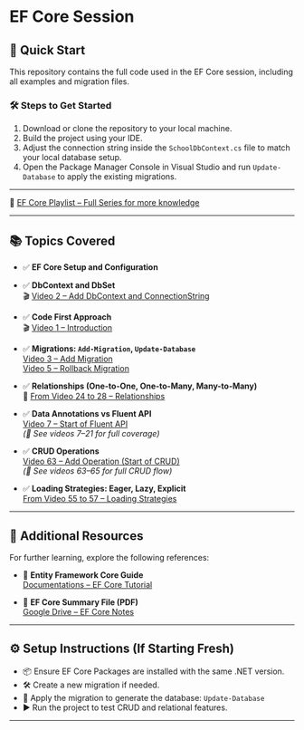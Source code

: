 #  EF Core Session

## 🚀 Quick Start

This repository contains the full code used in the EF Core session, including all examples and migration files.

### 🛠️ Steps to Get Started

1.  Download or clone the repository to your local machine.  
2.  Build the project using your IDE.  
3.  Adjust the connection string inside the `SchoolDbContext.cs` file to match your local database setup.  
4.  Open the Package Manager Console in Visual Studio and run `Update-Database` to apply the existing migrations.

---

🎥 [EF Core Playlist – Full Series for more knowledge](https://www.youtube.com/playlist?list=PL62tSREI9C-cHV28v-EqWinveTTAos8Pp)

---

## 📚 Topics Covered

- ✅ **EF Core Setup and Configuration**  

- ✅ **DbContext and DbSet**  
  🎬 [Video 2 – Add DbContext and ConnectionString](https://www.youtube.com/watch?v=EB-KEdQ_XyE&list=PL62tSREI9C-cHV28v-EqWinveTTAos8Pp&index=2)

- ✅ **Code First Approach**  
  🎬 [Video 1 – Introduction](https://www.youtube.com/watch?v=I9eMtI_RnUQ&list=PL62tSREI9C-cHV28v-EqWinveTTAos8Pp&index=1)

- ✅ **Migrations: `Add‑Migration`, `Update‑Database`**  
   [Video 3 – Add Migration](https://www.youtube.com/watch?v=WTbEEuJdZE4&list=PL62tSREI9C-cHV28v-EqWinveTTAos8Pp&index=3)  
   [Video 5 – Rollback Migration](https://www.youtube.com/watch?v=YpBs6imJ1RE&list=PL62tSREI9C-cHV28v-EqWinveTTAos8Pp&index=5)

- ✅ **Relationships (One-to-One, One-to-Many, Many-to-Many)**  
  🔗 [From Video 24 to 28 – Relationships](https://www.youtube.com/watch?v=uuvTnFmJDow&list=PL62tSREI9C-cHV28v-EqWinveTTAos8Pp&index=24)

- ✅ **Data Annotations vs Fluent API**  
   [Video 7 – Start of Fluent API](https://www.youtube.com/watch?v=CxltgsvH6qI&list=PL62tSREI9C-cHV28v-EqWinveTTAos8Pp&index=7)  
  *(📌 See videos 7–21 for full coverage)*

- ✅ **CRUD Operations**  
   [Video 63 – Add Operation (Start of CRUD)](https://www.youtube.com/watch?v=G3SZnNY8ItE&list=PL62tSREI9C-cHV28v-EqWinveTTAos8Pp&index=63)  
  *(📌 See videos 63–65 for full CRUD flow)*

- ✅ **Loading Strategies: Eager, Lazy, Explicit**  
   [From Video 55 to 57 – Loading Strategies](https://www.youtube.com/watch?v=xc5Bs2E45Dg&list=PL62tSREI9C-cHV28v-EqWinveTTAos8Pp&index=55)

---

## 📘 Additional Resources

For further learning, explore the following references:

- 📖 **Entity Framework Core Guide**  
  [Documentations – EF Core Tutorial](https://www.entityframeworktutorial.net/efcore/entity-framework-core.aspx)

- 📄 **EF Core Summary File (PDF)**  
  [Google Drive – EF Core Notes](https://drive.google.com/file/d/1F3ze5PSRRp42jLY60slEqJhiNLhWpgDN/view?usp=drive_link)

---

## ⚙️ Setup Instructions (If Starting Fresh)

- 📦 Ensure EF Core Packages are installed with the same .NET version.  
- 🛠️ Create a new migration if needed.  
- 🔄 Apply the migration to generate the database: `Update-Database`  
- ▶️ Run the project to test CRUD and relational features.

---
